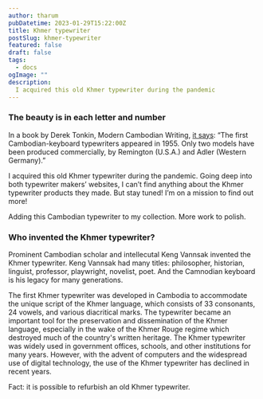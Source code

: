 ```yaml
---
author: tharum
pubDatetime: 2023-01-29T15:22:00Z
title: Khmer typewriter
postSlug: khmer-typewriter
featured: false
draft: false
tags:
  - docs
ogImage: ""
description:
  I acquired this old Khmer typewriter during the pandemic
---
```


### The beauty is in each letter and number

In a book by Derek Tonkin, Modern Cambodian Writing, [it says](https://onkhmertype.com/my-khmer-typewriter/): “The first Cambodian-keyboard typewriters appeared in 1955. Only two models have been produced commercially, by Remington (U.S.A.) and Adler (Western Germany).”

I acquired this old Khmer typewriter during the pandemic. Going deep into both typewriter makers’ websites, I can’t find anything about the Khmer typewriter products they made. But stay tuned! I’m on a mission to find out more!

Adding this Cambodian typewriter to my collection. More work to polish.

### Who invented the Khmer typewriter?

Prominent Cambodian scholar and intellecutal Keng Vannsak invented the Khmer typewriter. Keng Vannsak had many titles: philosopher, historian, linguist, professor, playwright, novelist, poet. And the Camnodian keyboard is his legacy for many generations.

The first Khmer typewriter was developed in Cambodia to accommodate the unique script of the Khmer language, which consists of 33 consonants, 24 vowels, and various diacritical marks. The typewriter became an important tool for the preservation and dissemination of the Khmer language, especially in the wake of the Khmer Rouge regime which destroyed much of the country's written heritage. The Khmer typewriter was widely used in government offices, schools, and other institutions for many years. However, with the advent of computers and the widespread use of digital technology, the use of the Khmer typewriter has declined in recent years.

Fact: it is possible to refurbish an old Khmer typewriter.
